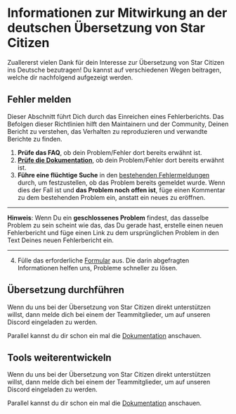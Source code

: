 # Informationen zur Mitwirkung an der deutschen Übersetzung von Star Citizen

Zuallererst vielen Dank für dein Interesse zur Übersetzung von Star Citizen ins Deutsche bezutragen! Du kannst auf verschiedenen Wegen beitragen, welche dir nachfolgend aufgezeigt werden.

## Fehler melden
Dieser Abschnitt führt Dich durch das Einreichen eines Fehlerberichts.
Das Befolgen dieser Richtlinien hilft den Maintainern und der Community, Deinen Bericht zu verstehen, das Verhalten zu reproduzieren und verwandte Berichte zu finden.

1. **Prüfe das FAQ**, ob dein Problem/Fehler dort bereits erwähnt ist.
2. [**Prüfe die Dokumentation**](docs/dokumentation/Dokumentation_SC-DEU.adoc), ob dein Problem/Fehler dort bereits erwähnt ist.
3. **Führe eine flüchtige Suche** in den [bestehenden Fehlermeldungen](https://github.com/rjcncpt/StarCitizen-Deutsch-INI/issues?q=is%3Aissue) durch, um festzustellen, ob das Problem bereits gemeldet wurde. Wenn dies der Fall ist und **das Problem noch offen ist**, füge einen Kommentar zu dem bestehenden Problem ein, anstatt ein neues zu eröffnen.
____
**Hinweis**: Wenn Du ein **geschlossenes Problem** findest, das dasselbe Problem zu sein scheint wie das, das Du gerade hast, erstelle einen neuen Fehlerbericht und füge einen Link zu dem ursprünglichen Problem in den Text Deines neuen Fehlerbericht ein.
____

4. Fülle das erforderliche [Formular](https://github.com/rjcncpt/StarCitizen-Deutsch-INI/issues/new/choose) aus. Die darin abgefragten Informationen helfen uns, Probleme schneller zu lösen.

## Übersetzung durchführen

Wenn du uns bei der Übersetzung von Star Citizen direkt unterstützen willst, dann melde dich bei einem der Teammitglieder, um auf unseren Discord eingeladen zu werden.

Parallel kannst du dir schon ein mal die [Dokumentation](docs/dokumentation/Dokumentation_SC-DEU.adoc) anschauen.

## Tools weiterentwickeln

Wenn du uns bei der Übersetzung von Star Citizen direkt unterstützen willst, dann melde dich bei einem der Teammitglieder, um auf unseren Discord eingeladen zu werden.

Parallel kannst du dir schon ein mal die [Dokumentation](docs/dokumentation/Dokumentation_SC-DEU.adoc) anschauen.